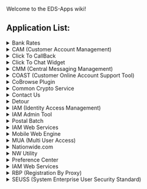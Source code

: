 Welcome to the EDS-Apps wiki!
## Application List:
<details><summary>Bank Rates</summary><p>

|Application Name |APRM ID|Wiki                                                                 |Codebase                                                         |
|:---------------:|:-----:|:-------------------------------------------------------------------:|:---------------------------------------------------------------:|
|Bank Rates       |5608   |[Bank Rates Wiki](https://github.nwie.net/Nationwide/bankrates/wiki) | [Bank Rates  Code](https://github.nwie.net/Nationwide/bankrates)|

</p></details>

<details><summary>CAM (Customer Account Management)</summary><p>

|Application Name                 |APRM ID|Wiki                                                   |Codebase                                          |
|:-------------------------------:|:-----:|:-----------------------------------------------------:|:------------------------------------------------:|
|CAM (Customer Account Management)|3170   |[CAM Wiki](https://github.nwie.net/Nationwide/cam/wiki)|[CAM Code](https://github.nwie.net/Nationwide/cam)|

</p></details>

<details><summary>Click To CallBack</summary><p>

|Application Name |APRM ID|Wiki                                                                               |Codebase                                                                      |
|:---------------:|:-----:|:---------------------------------------------------------------------------------:|:----------------------------------------------------------------------------:|
|Click To CallBack|3172   |[Click To CallBack Wiki](https://github.nwie.net/Nationwide/Click-To-CallBack/wiki)|[Click To CallBack Code](https://github.nwie.net/Nationwide/Click-To-CallBack)|

</p></details>

<details><summary>Click To Chat Widget</summary><p>

|Application Name|APRM ID|Wiki                                                                           |Codebase                                                                  |
|:--------------:|:-----:|:-----------------------------------------------------------------------------:|:------------------------------------------------------------------------:|
|Click to Chat   |3173   |[Click To Chat Wiki](https://github.nwie.net/Nationwide/ClickToChatWidget/wiki)|[Click To Chat Code](https://github.nwie.net/Nationwide/ClickToChatWidget)|

</p></details>

<details><summary>CMM (Central Messaging Management)</summary><p>

|Application Name  |APRM ID|Wiki                                                               |Codebase                                                       |
|:----------------:|:-----:|:-----------------------------------------------------------------:|:-------------------------------------------------------------:|
|CMM Web Services  |6990   |[CMM-WS Wiki](https://github.nwie.net/Nationwide/cmm-ws/wiki)      |[CMM-WS Code](https://github.nwie.net/Nationwide/cmm-ws)       |
|CMM Batch         |6990   |[CMM-Batch Wiki](https://github.nwie.net/Nationwide/cmm-batch/wiki)|[CMM-Batch Code](https://github.nwie.net/Nationwide/cmm-batch) |

</p></details>

<details><summary>COAST (Customer Online Account Support Tool)</summary><p>

|Application Name                            |APRM ID|Wiki                                                       |Codebase                                              |
|:------------------------------------------:|:-----:|:---------------------------------------------------------:|:----------------------------------------------------:|
|COAST (Customer Online Account Support Tool)|3201   |[COAST Wiki](https://github.nwie.net/Nationwide/coast/wiki)|[COAST Code](https://github.nwie.net/Nationwide/coast)|

</p></details>

<details><summary>CoBrowse Plugin</summary><p>

|Application Name       |APRM ID|Wiki                                                                           |Codebase                                                                  |
|:---------------------:|:-----:|:-----------------------------------------------------------------------------:|:------------------------------------------------------------------------:|
|CoBrowse Plugin        |N/A    |[CoBrowse Plugin Wiki](https://github.nwie.net/Nationwide/CoBrowse-Plugin/wiki)|[CoBrowse Plugin Code](https://github.nwie.net/Nationwide/CoBrowse-Plugin)|

</p></details>

<details><summary>Common Crypto Service</summary><p>

|Application Name      |APRM ID|Wiki                                                                                       |Codebase                                                                              |
|:--------------------:|:-----:|:-----------------------------------------------------------------------------------------:|:------------------------------------------------------------------------------------:|
|Common Crypto Service |N/A    |[Common Crypto Service Wiki](https://github.nwie.net/Nationwide/common-crypto-serivce/wiki)|[Common Crypto Service Code](https://github.nwie.net/Nationwide/common-crypto-serivce)|

</p></details>

<details><summary>Contact Us</summary><p>

|Application Name  |APRM ID|Wiki                                                                 |Codebase                                                        |
|:----------------:|:-----:|:-------------------------------------------------------------------:|:--------------------------------------------------------------:|
|Contact Us        |497    |[Contact Us Wiki](https://github.nwie.net/Nationwide/Contact-Us/wiki)|[Contact Us Code](https://github.nwie.net/Nationwide/Contact-Us)|

</p></details>

<details><summary>Detour</summary><p>

|Application Name    |APRM ID|Wiki                                                                        |Codebase                                                               |
|:------------------:|:-----:|:--------------------------------------------------------------------------:|:---------------------------------------------------------------------:|
|Detour Web Services |N/A    |[Detour WS Wiki](https://github.nwie.net/Nationwide/detour/wiki)            |[Detour WS Code](https://github.nwie.net/Nationwide/detour)            |
|Detour Inner Circle |N/A    |[Detour IC Wiki](https://github.nwie.net/Nationwide/detour-innercircle/wiki)|[Detour IC Code](https://github.nwie.net/Nationwide/detour-innercircle)|

</p></details>

<details><summary>IAM (Identity Access Management)</summary><p>

|Application Name                |APRM ID|Wiki                                                   |Codebase                                          |
|:------------------------------:|:-----:|:-----------------------------------------------------:|:------------------------------------------------:|
|IAM (Identity Access Management)|3105   |[IAM Wiki](https://github.nwie.net/Nationwide/iam/wiki)|[IAM Code](https://github.nwie.net/Nationwide/iam)|

</p></details>

<details><summary>IAM Admin Tool</summary><p>

|Application Name |APRM ID|Wiki                                                                         |Codebase                                                                |
|:---------------:|:-----:|:---------------------------------------------------------------------------:|:----------------------------------------------------------------------:|
|IAM Admin Tool   |6664   |[IAM Admin Tool Wiki](https://github.nwie.net/Nationwide/iam-admin-tool/wiki)|[IAM Admin Tool Code](https://github.nwie.net/Nationwide/iam-admin-tool)|

</p></details>

<details><summary>Postal Batch</summary><p>

|Application Name    |APRM ID|Wiki                                                                |Codebase                                                     |
|:------------------:|:-----:|:--------------------------------------------------------------------:|:-----------------------------------------------------------:|
|Postal Batch        |6666   |[Postal Batch Wiki](https://github.nwie.net/Nationwide/iam-batch/wiki)|[Postal Batch Code](https://github.nwie.net/Nationwide/iam-batch)|

</p></details>

<details><summary>IAM Web Services</summary><p>

|Application Name     |APRM ID|Wiki                                                                               |Codebase                                                                      |
|:-------------------:|:-----:|:---------------------------------------------------------------------------------:|:----------------------------------------------------------------------------:|
|IAM Web Services     |6086   |[IAM Web Services Wiki](https://github.nwie.net/Nationwide/iam-ws/wiki)            |[IAM Web Services Code](https://github.nwie.net/Nationwide/iam-ws)            |
|IAM Migration Tool   |6681   |[IAM Migration Tool Wiki](https://github.nwie.net/Nationwide/iam-ws-migration/wiki)|[IAM Migration Tool Code](https://github.nwie.net/Nationwide/iam-ws-migration)|

</p></details>

<details><summary>Mobile Web Engine</summary><p>

|Application Name  |APRM ID|Wiki                                                                               |Codebase                                                                      |
|:----------------:|:-----:|:---------------------------------------------------------------------------------:|:----------------------------------------------------------------------------:|
|Mobile Web Engine |5986   |[Mobile Web Engine Wiki](https://github.nwie.net/Nationwide/mobile-web-engine/wiki)|[Mobile Web Engine Code](https://github.nwie.net/Nationwide/mobile-web-engine)|

</p></details>

<details><summary>MUA (Multi User Access)</summary><p>

|Application Name          |APRM ID|Wiki                                                                                           |Codebase                                                                                  |
|:------------------------:|:-----:|:---------------------------------------------------------------------------------------------:|:----------------------------------------------------------------------------------------:|
|IAM Authorization Services|6651   |[IAM Authorization Services Wiki](https://github.nwie.net/Nationwide/iam-authz-ws/wiki)        |[IAM Authorization Services Code](https://github.nwie.net/Nationwide/iam-authz-ws)        |
|IAM Authorization Center  |6670   |[IAM Authorization Center Wiki](https://github.nwie.net/Nationwide/authorization-center/wiki)  |[IAM Authorization Center Code](https://github.nwie.net/Nationwide/authorization-center)  |
|MUA Permissions Blender   |N/A    |[MUA Permissions Blender Wiki](https://github.nwie.net/Nationwide/mua-permissions-blender/wiki)|[MUA Permissions Blender Code](https://github.nwie.net/Nationwide/mua-permissions-blender)|
|Multi User API            |N/A    |[Mutlie User Api Wiki](https://github.nwie.net/Nationwide/multi-user-api/wiki)                 |[Multi User API Code](https://github.nwie.net/Nationwide/multi-user-api)                  |
|MUA API Client            |N/A    |[MUA API Client Wiki](https://github.nwie.net/Nationwide/mua-api-client/wiki)                  |[MUA API Client Code](https://github.nwie.net/Nationwide/mua-api-client)                  |

</p></details>

<details><summary>Nationwide.com</summary><p>

|Application Name |APRM ID|Wiki                                                                    |Codebase                                                           |
|:---------------:|:-----:|:----------------------------------------------------------------------:|:-----------------------------------------------------------------:|
|Nationwide.com   |1940   |[Nationwide.com Wiki](https://github.nwie.net/Nationwide/nw-utility/wiki)|[Nationwide.com Code](https://github.nwie.net/Nationwide/nw-utility)|

</p></details>

<details><summary>NW Utility</summary><p>

|Application Name |APRM ID|Wiki                                                                                             |Codebase                                                                    |
|:---------------:|:-----:|:---------------------------------------------------------------------------------------:|:----------------------------------------------------------------------------------:|
|NW Utility       |5621   |[NW Utility Wiki](https://github.nwie.net/Nationwide/DGS-EDS-Nationwidecom-Redesign/wiki)|[NW Utility Code](https://github.nwie.net/Nationwide/DGS-EDS-Nationwidecom-Redesign)|

</p></details>

<details><summary>Preference Center</summary><p>

|Application Name         |APRM ID|Wiki                                                                                     |Codebase                                                                           |
|:-----------------------:|:-----:|:---------------------------------------------------------------------------------------:|:---------------------------------------------------------------------------------:|
|Preference Center        |6665   |[Preference Center Wiki](https://github.nwie.net/Nationwide/preference-center/wiki)      |[Preference Center Code](https://github.nwie.net/Nationwide/preference-center)     |
|Preference Management API|6967   |[Preference Management API Wiki](https://github.nwie.net/Nationwide/preferences-api/wiki)|Preference Management API Code](https://github.nwie.net/Nationwide/preferences-api)|

</p></details>

<details><summary>IAM Web Services</summary><p>

|Application Name     |APRM ID|Wiki                                                                                     |Codebase                                                                            |
|:-------------------:|:-----:|:---------------------------------------------------------------------------------------:|:----------------------------------------------------------------------------------:|
|Professional Locator |3171   |[Professional Locator Wiki](https://github.nwie.net/Nationwide/professional-locator/wiki)|[Professional Locator Code](https://github.nwie.net/Nationwide/professional-locator)|

</p></details>

<details><summary>RBP (Registration By Proxy)</summary><p>

|Application Name           |APRM ID|Wiki                                                    |Codebase                                           |
|:-------------------------:|:-----:|:------------------------------------------------------:|:-------------------------------------------------:|
|RBP (Registration By Proxy)|3176   |[RBP Wiki](https://github.nwie.net/Nationwide/rbp/wiki) |[RBP Code](https://github.nwie.net/Nationwide/rbp) |

</p></details>

<details><summary>SEUSS (System Enterprise User Security Standard)</summary><p>

|Application Name                                |APRM ID|Wiki                                                        |Codebase                                               |
|:----------------------------------------------:|:-----:|:----------------------------------------------------------:|:-----------------------------------------------------:|
|SEUSS (System Enterprise User Security Standard)|4255   |[SEUSS Wiki](https://github.nwie.net/Nationwide/seuss/wiki) |[SEUSS Code](https://github.nwie.net/Nationwide/seuss) |

</p></details>